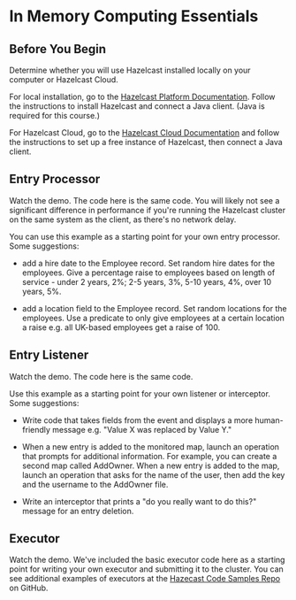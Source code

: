 # In Memory Computing Essentials

## Before You Begin

Determine whether you will use Hazelcast installed locally on your computer or Hazelcast Cloud. 

For local installation, go to the [Hazelcast Platform Documentation](https://docs.hazelcast.com/hazelcast/5.0/). Follow the instructions to install Hazelcast and connect a Java client. (Java is required for this course.) 

For Hazelcast Cloud, go to the [Hazelcast Cloud Documentation](https://docs.hazelcast.com/cloud/getting-started) and follow the instructions to set up a free instance of Hazelcast, then connect a Java client.

## Entry Processor

Watch the demo. The code here is the same code. You will likely not see a significant difference in performance if you're running the Hazelcast cluster on the same system as the client, as there's no network delay.

You can use this example as a starting point for your own entry processor. Some suggestions:
* add a hire date to the Employee record. Set random hire dates for the employees. Give a percentage raise to employees based on length of service - under 2 years, 2%; 2-5 years, 3%, 5-10 years, 4%, over 10 years, 5%.

* add a location field to the Employee record. Set random locations for the employees. Use a predicate to only give employees at a certain location a raise e.g. all UK-based employees get a raise of 100.

## Entry Listener

Watch the demo. The code here is the same code. 

Use this example as a starting point for your own listener or interceptor. Some suggestions:

* Write code that takes fields from the event and displays a more human-friendly message e.g. "Value X was replaced by Value Y."

* When a new entry is added to the monitored map, launch an operation that prompts for additional information. For example, you can create a second map called AddOwner. When a new entry is added to the map, launch an operation that asks for the name of the user, then add the key and the username to the AddOwner file. 

* Write an interceptor that prints a "do you really want to do this?" message for an entry deletion. 

## Executor

Watch the demo. We've included the basic executor code here as a starting point for writing your own executor and submitting it to the cluster. You can see additional examples of executors at the [Hazecast Code Samples Repo](htttps://github.com/hazelcast/code-samples) on GitHub.